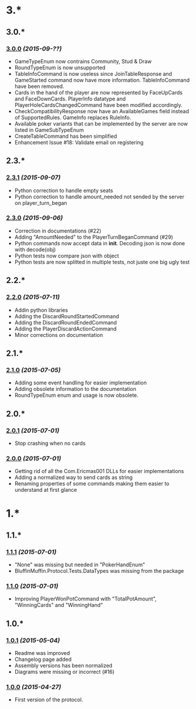 # 3.*

## 3.0.*

### [3.0.0](https://github.com/Ericmas001/BluffinMuffin.Protocol/releases/tag/v3.0.0) *(2015-09-??)*
 * GameTypeEnum now contrains Community, Stud & Draw
 * RoundTypeEnum is now unsupported
 * TableInfoCommand is now useless since JoinTableResponse and GameStarted command now have more information. TableInfoCommand have been removed. 
 * Cards in the hand of the player are now represented by FaceUpCards and FaceDownCards. PlayerInfo datatype and PlayerHoleCardsChangedCommand have been modified accordingly.
 * CheckCompatibilityResponse now have an AvailableGames field instead of SupportedRules. GameInfo replaces RuleInfo.
 * Available poker variants that can be implemented by the server are now listed in GameSubTypeEnum
 * CreateTableCommand has been simplified
 * Enhancement Issue #18: Validate email on registering

## 2.3.*

### [2.3.1](https://github.com/Ericmas001/BluffinMuffin.Protocol/releases/tag/v2.3.1) *(2015-09-07)*
 * Python correction to handle empty seats
 * Python correction to handle amount_needed not sended by the server on player_turn_began

### [2.3.0](https://github.com/Ericmas001/BluffinMuffin.Protocol/releases/tag/v2.3.0) *(2015-09-06)*
 * Correction in documentations (#22)
 * Adding "AmountNeeded" to the PlayerTurnBeganCommand (#29)
 * Python commands now accept data in __init__. Decoding json is now done with decode(obj)
 * Python tests now compare json with object
 * Python tests are now splitted in multiple tests, not juste one big ugly test

## 2.2.*

### [2.2.0](https://github.com/Ericmas001/BluffinMuffin.Protocol/releases/tag/v2.2.0) *(2015-07-11)*
 * Addin python libraries
 * Adding the DiscardRoundStartedCommand
 * Adding the DiscardRoundEndedCommand
 * Adding the PlayerDiscardActionCommand
 * Minor corrections on documentation

## 2.1.*

### [2.1.0](https://github.com/Ericmas001/BluffinMuffin.Protocol/releases/tag/v2.1.0) *(2015-07-05)*
 * Adding some event handling for easier implementation
 * Adding obsolete information to the documentation
 * RoundTypeEnum enum and usage is now obsolete.

## 2.0.*

### [2.0.1](https://github.com/Ericmas001/BluffinMuffin.Protocol/releases/tag/v2.0.1) *(2015-07-01)*
 * Stop crashing when no cards

### [2.0.0](https://github.com/Ericmas001/BluffinMuffin.Protocol/releases/tag/v2.0.0) *(2015-07-01)*
 * Getting rid of all the Com.Ericmas001 DLLs for easier implementations
 * Adding a normalized way to send cards as string
 * Renaming properties of some commands making them easier to understand at first glance

# 1.*

## 1.1.*

### [1.1.1](https://github.com/Ericmas001/BluffinMuffin.Protocol/releases/tag/v1.1.1) *(2015-07-01)*
 * "None" was missing but needed in "PokerHandEnum"
 * BluffinMuffin.Protocol.Tests.DataTypes was missing from the package

### [1.1.0](https://github.com/Ericmas001/BluffinMuffin.Protocol/releases/tag/v1.1.0) *(2015-07-01)*
 * Improving PlayerWonPotCommand with "TotalPotAmount", "WinningCards" and "WinningHand"

## 1.0.*

### [1.0.1](https://github.com/Ericmas001/BluffinMuffin.Protocol/releases/tag/v1.0.1) *(2015-05-04)*
 * Readme was improved
 * Changelog page added
 * Assembly versions has been normalized
 * Diagrams were missing or incorrect (#16)

### [1.0.0](https://github.com/Ericmas001/BluffinMuffin.Protocol/releases/tag/v1.0) *(2015-04-27)*
 * First version of the protocol.
